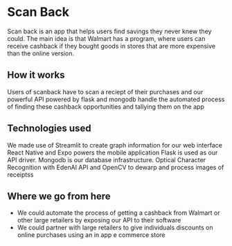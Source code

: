 # Scan Back
Scan back is an app that helps users find savings they never knew they could.
The main idea is that Walmart has a program, where users can receive cashback
if they bought goods in stores that are more expensive than the online version.

## How it works
Users of scanback have to scan a reciept of their purchases and our powerful API powered by flask and mongodb handle the automated process of finding these cashback opportunities and tallying them on the app

## Technologies used
We made use of Streamlit to create graph information for our web interface
React Native and Expo powers the mobile application
Flask is used as our API driver. 
Mongodb is our database infrastructure.
Optical Character Recognition with EdenAI API and OpenCV to dewarp and process images of receiptss 

## Where we go from here
- We could automate the process of getting a cashback from Walmart or other large retailers by exposing our API to their software
- We could partner with large retailers to give individuals discounts on online purchases using an in app e commerce store
